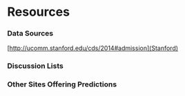 # Resources

### Data Sources

[http://ucomm.stanford.edu/cds/2014#admission](Stanford)

### Discussion Lists





### Other Sites Offering Predictions

